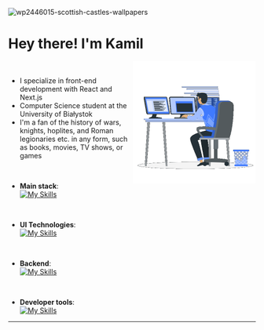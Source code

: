 ![wp2446015-scottish-castles-wallpapers](https://github.com/TheSinOfGreed/TheSinOfGreed/assets/80159294/2af2a207-9a98-44b1-b42c-8dd7d8592e89)

<h1>Hey there! I'm Kamil</h1>

<picture> <img align="right" src="https://github.com/0xAbdulKhalid/0xAbdulKhalid/raw/main/assets/mdImages/Right_Side.gif" width = 250px></picture>

<br>

- I specialize in front-end development with React and Next.js
- Computer Science student at the University of Białystok
- I'm a fan of the history of wars, knights, hoplites, and Roman legionaries etc. in any form, such as books, movies, TV shows, or games

<br>

<p align="center">

- **Main stack**: </br>
    [![My Skills](https://skillicons.dev/icons?i=ts,js,react,redux,nextjs&theme=light)](https://skillicons.dev)
    
<br>   
    
- **UI Technologies**: </br>
    [![My Skills](https://skillicons.dev/icons?i=css,sass,styledcomponents,bootstrap,materialui&theme=light)](https://skillicons.dev)

<br>

- **Backend**: </br>
    [![My Skills](https://skillicons.dev/icons?i=nodejs,express,mysql,postgres,java&theme=light)](https://skillicons.dev)
  
<br>

- **Developer tools**: </br>
    [![My Skills](https://skillicons.dev/icons?i=docker,postman,git,github,stackoverflow,jquerry&theme=light)](https://skillicons.dev)
-----
